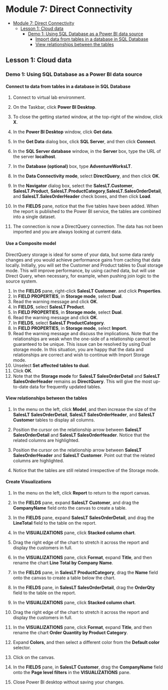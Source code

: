 # Module 7: Direct Connectivity

- [Module 7: Direct Connectivity](#module-7-direct-connectivity)
  - [Lesson 1: Cloud data](#lesson-1-cloud-data)
    - [Demo 1: Using  SQL Database as a Power BI data source](#demo-1-using-sql-database-as-a-power-bi-data-source)
      - [Import data from tables in a database in SQL Database](#import-data-from-tables-in-a-database-in-sql-database)
      - [View relationships between the tables](#view-relationships-between-the-tables)


## Lesson 1: Cloud data

### Demo 1: Using SQL Database as a Power BI data source

#### Connect to data from tables in a database in SQL Database

1. Connect to virtual lab environment.

2. On the Taskbar, click **Power BI Desktop**.

3. To close the getting started window, at the top-right of the window, click **X**.

4. In the **Power BI Desktop** window, click **Get data**.

5. In the **Get Data** dialog box, click **SQL Server**, and then click **Connect**.

6. In the **SQL Server database** window, in the **Server** box, type the URL of the server **localhost**.

7. In the **Database (optional)** box, type **AdventureWorksLT**.

8. In the **Data Connectivity mode**, select **DirectQuery**, and then click **OK**.

9. In the **Navigator** dialog box, select the **SalesLT.Customer**, **SalesLT.Product**, **SalesLT.ProductCategory**,**SalesLT.SalesOrderDetail**, and **SalesLT.SalesOrderHeader** check boxes, and then click **Load**.

10. In the **FIELDS** pane, notice that the five tables have been added. When the report is published to the Power BI service, the tables are combined into a single dataset.

11. The connection is now a DirectQuery connection. The data has not been imported and you are always looking at current data.

#### Use a Composite model

DirectQuery storage is ideal for some of your data, but some data rarely changes and you would achieve performance gains from caching that data locally. Initially, you will set the Customer and Product tables to Dual storage mode. This will improve performance, by using cached data, but will use Direct Query, when necessary, for example, when pushing join logic to the source system.

1. In the **FIELDS** pane, right-click **SalesLT Customer**. and click **Properties**.
2. In **FIELD PROPERTIES**, in **Storage mode**, select **Dual**.
3. Read the warning message and click **OK**.
4. In **FIELDS**, select **SalesLT Product**.
5. In **FIELD PROPERTIES**, in **Storage mode**, select **Dual**.
6. Read the warning message and click **OK**.
7. In **FIELDS**, select **SalesLT ProductCategory**.
8. In **FIELD PROPERTIES**, in **Storage mode**, select **Import**.
9. Read the warning message and discuss the implications. Note that the relationships are weak when the one-side of a relationship cannot be guaranteed to be unique. This issue can be resolved by using Dual storage mode. In this situation, you are happy that the data and relationships are correct and wish to continue with Import Storage mode.
10. Unselect **Set affected tables to dual**.
11. Click **OK**.
12. Note that the **Storage mode** for **SalesLT SalesOrderDetail** and **SalesLT SalesOrderHeader** remains as **DirectQuery**. This will give the most up-to-date data for frequently updated tables.

#### View relationships between the tables

1. In the menu on the left, click **Model**, and then increase the size of the **SalesLT SalesOrderDetail**, **SalesLT SalesOrderHeader**, and **SalesLT Customer** tables to display all columns.

2. Position the cursor on the relationship arrow between **SalesLT SalesOrderDetail** and **SalesLT SalesOrderHeader**. Notice that the related columns are highlighted.

3. Position the cursor on the relationship arrow between **SalesLT SalesOrderHeader** and **SalesLT Customer**. Point out that the related columns are highlighted.
1. Notice that the tables are still related irrespective of the Storage mode.

#### Create Visualizations

1. In the menu on the left, click **Report** to return to the report canvas.

2. In the **FIELDS** pane, expand **SalesLT Customer**, and drag the **CompanyName** field onto the canvas to create a table.

3. In the **FIELDS** pane, expand **SalesLT SalesOrderDetail**, and drag the **LineTotal** field to the table on the report.

4. In the **VISUALIZATIONS** pane, click **Stacked column chart**.

5. Drag the right edge of the chart to stretch it across the report and display the customers in full.

6. In the **VISUALIZATIONS** pane, click **Format**, expand **Title**, and then rename the chart **Line Total by Company Name**.

7. In the **FIELDS** pane, in **SalesLT ProductCategory**, drag the **Name** field onto the canvas to create a table below the chart.

8. In the **FIELDS** pane, in **SalesLT SalesOrderDetail**, drag the **OrderQty** field to the table on the report.

9. In the **VISUALIZATIONS** pane, click **Stacked column chart**.

10. Drag the right edge of the chart to stretch it across the report and display the customers in full.

11. In the **VISUALIZATIONS** pane, click **Format**, expand **Title**, and then rename the chart **Order Quantity by Product Category**.

12. Expand **Colors**, and then select a different color from the **Default color** selector.

13. Click on the canvas.

14. In the **FIELDS** pane, in **SalesLT Customer**, drag the **CompanyName** field onto the **Page level filters** in the **VISUALIZATIONS** pane.

15. Close Power BI desktop without saving your changes.
